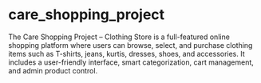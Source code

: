 # care_shopping_project
The Care Shopping Project – Clothing Store is a full-featured online shopping platform where users can browse, select, and purchase clothing items such as T-shirts, jeans, kurtis, dresses, shoes, and accessories. It includes a user-friendly interface, smart categorization, cart management, and admin product control.
